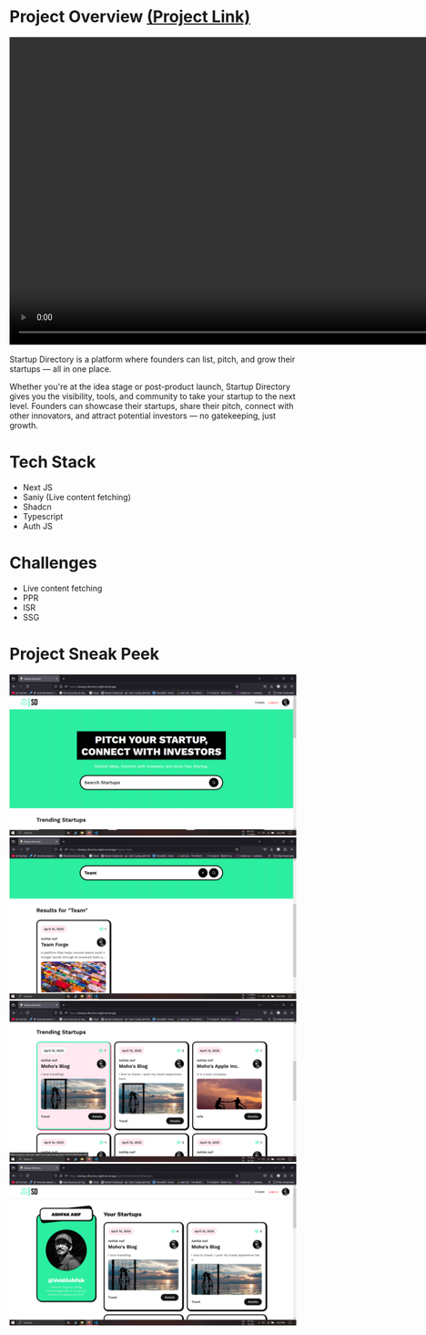 # Project Overview [(Project Link)](https://startup-directory-eight.vercel.app/)

<video controls autoplay width="1080">
  <source src="./public/video-doc.mp4" type="video/mp4">
  Your browser does not support the video tag.
</video>


Startup Directory is a platform where founders can list, pitch, and grow their startups — all in one place.

Whether you're at the idea stage or post-product launch, Startup Directory gives you the visibility, tools, and community to take your startup to the next level. Founders can showcase their startups, share their pitch, connect with other innovators, and attract potential investors — no gatekeeping, just growth.

# Tech Stack

- Next JS
- Saniy (Live content fetching)
- Shadcn
- Typescript
- Auth JS


# Challenges

- Live content fetching
- PPR
- ISR
- SSG

# Project Sneak Peek

![Project Screenshot](./public/1.png)
![Project Screenshot](./public/2.png)
![Project Screenshot](./public/3.png)
![Project Screenshot](./public/4.png)